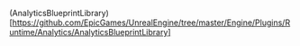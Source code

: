 (AnalyticsBlueprintLibrary)
[https://github.com/EpicGames/UnrealEngine/tree/master/Engine/Plugins/Runtime/Analytics/AnalyticsBlueprintLibrary]